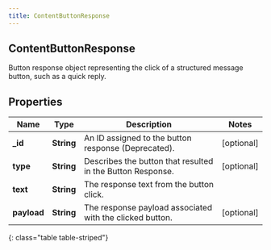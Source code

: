 ```yaml
---
title: ContentButtonResponse
---
```

## ContentButtonResponse
Button response object representing the click of a structured message button, such as a quick reply.

## Properties

|Name | Type | Description | Notes|
|------------ | ------------- | ------------- | -------------|
| **_id** | **String** | An ID assigned to the button response (Deprecated). | [optional] |
| **type** | **String** | Describes the button that resulted in the Button Response. | [optional] |
| **text** | **String** | The response text from the button click. | |
| **payload** | **String** | The response payload associated with the clicked button. | [optional] |
{: class="table table-striped"}


